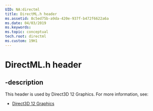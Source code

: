 ```yaml
---
UID: NA:directml
title: DirectML.h header
ms.assetid: 8c5ed75b-a9da-420e-937f-b472f6622a6a
ms.date: 04/03/2019
ms.keywords: 
ms.topic: conceptual
tech.root: directml
ms.custom: 19H1
---
```


# DirectML.h header

## -description

This header is used by Direct3D 12 Graphics. For more information, see:

- [Direct3D 12 Graphics](../_direct3d12/index.md)

